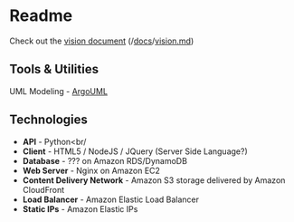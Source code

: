 Readme
======

Check out the <a href="https://github.com/PraetoriumUS/PisoAuction/blob/master/docs/vision.md" title="Vision Document">vision document</a> (/<a href="https://github.com/PraetoriumUS/PisoAuction/tree/master/docs">docs</a>/<a href="https://github.com/PraetoriumUS/PisoAuction/blob/master/docs/vision.md">vision.md</a>)

Tools & Utilities
-----------------
UML Modeling - <a href="http://argouml.tigris.org/" title="ArgoUML">ArgoUML</a>

Technologies
------------
* **API** - Python<br/
* **Client** - HTML5 / NodeJS / JQuery (Server Side Language?)
* **Database** - ??? on Amazon RDS/DynamoDB
* **Web Server** - Nginx on Amazon EC2
* **Content Delivery Network** - Amazon S3 storage delivered by Amazon CloudFront
* **Load Balancer** - Amazon Elastic Load Balancer
* **Static IPs** - Amazon Elastic IPs
